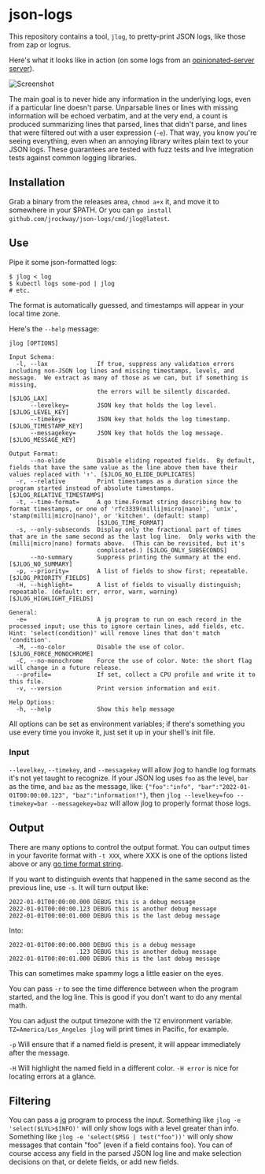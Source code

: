 # json-logs

This repository contains a tool, `jlog`, to pretty-print JSON logs, like those from zap or logrus.

Here's what it looks like in action (on some logs from an
[opinionated-server server](https://github.com/jrockway/opinionated-server)).

![Screenshot](https://user-images.githubusercontent.com/2367/147866806-aa5c68c3-f5ba-4f58-884d-4372986868b9.PNG)

The main goal is to never hide any information in the underlying logs, even if a particular line
doesn't parse. Unparsable lines or lines with missing information will be echoed verbatim, and at
the very end, a count is produced summarizing lines that parsed, lines that didn't parse, and lines
that were filtered out with a user expression (`-e`). That way, you know you're seeing everything,
even when an annoying library writes plain text to your JSON logs. These guarantees are tested with
fuzz tests and live integration tests against common logging libraries.

## Installation

Grab a binary from the releases area, `chmod a+x` it, and move it to somewhere in your $PATH. Or you
can `go install github.com/jrockway/json-logs/cmd/jlog@latest`.

## Use

Pipe it some json-formatted logs:

    $ jlog < log
    $ kubectl logs some-pod | jlog
    # etc.

The format is automatically guessed, and timestamps will appear in your local time zone.

Here's the `--help` message:

    jlog [OPTIONS]

    Input Schema:
      -l, --lax              If true, suppress any validation errors including non-JSON log lines and missing timestamps, levels, and message.  We extract as many of those as we can, but if something is missing,
                             the errors will be silently discarded. [$JLOG_LAX]
          --levelkey=        JSON key that holds the log level. [$JLOG_LEVEL_KEY]
          --timekey=         JSON key that holds the log timestamp. [$JLOG_TIMESTAMP_KEY]
          --messagekey=      JSON key that holds the log message. [$JLOG_MESSAGE_KEY]

    Output Format:
          --no-elide         Disable eliding repeated fields.  By default, fields that have the same value as the line above them have their values replaced with '↑'. [$JLOG_NO_ELIDE_DUPLICATES]
      -r, --relative         Print timestamps as a duration since the program started instead of absolute timestamps. [$JLOG_RELATIVE_TIMESTAMPS]
      -t, --time-format=     A go time.Format string describing how to format timestamps, or one of 'rfc3339(milli|micro|nano)', 'unix', 'stamp(milli|micro|nano)', or 'kitchen'. (default: stamp)
                             [$JLOG_TIME_FORMAT]
      -s, --only-subseconds  Display only the fractional part of times that are in the same second as the last log line.  Only works with the (milli|micro|nano) formats above.  (This can be revisited, but it's
                             complicated.) [$JLOG_ONLY_SUBSECONDS]
          --no-summary       Suppress printing the summary at the end. [$JLOG_NO_SUMMARY]
      -p, --priority=        A list of fields to show first; repeatable. [$JLOG_PRIORITY_FIELDS]
      -H, --highlight=       A list of fields to visually distinguish; repeatable. (default: err, error, warn, warning) [$JLOG_HIGHLIGHT_FIELDS]

    General:
      -e=                    A jq program to run on each record in the processed input; use this to ignore certain lines, add fields, etc.  Hint: 'select(condition)' will remove lines that don't match 'condition'.
      -M, --no-color         Disable the use of color. [$JLOG_FORCE_MONOCHROME]
      -C, --no-monochrome    Force the use of color. Note: the short flag will change in a future release.
      --profile=             If set, collect a CPU profile and write it to this file.
      -v, --version          Print version information and exit.

    Help Options:
      -h, --help             Show this help message

All options can be set as environment variables; if there's something you use every time you invoke
it, just set it up in your shell's init file.

### Input

`--levelkey`, `--timekey`, and `--messagekey` will allow jlog to handle log formats it's not yet
taught to recognize. If your JSON log uses `foo` as the level, `bar` as the time, and `baz` as the
message, like: `{"foo":"info", "bar":"2022-01-01T00:00:00.123", "baz":"information!"}`, then
`jlog --levelkey=foo --timekey=bar --messagekey=baz` will allow jlog to properly format those logs.

## Output

There are many options to control the output format. You can output times in your favorite format
with `-t XXX`, where XXX is one of the options listed above or any
[go time format string](https://pkg.go.dev/time#pkg-constants).

If you want to distinguish events that happened in the same second as the previous line, use `-s`.
It will turn output like:

    2022-01-01T00:00:00.000 DEBUG this is a debug message
    2022-01-01T00:00:00.123 DEBUG this is another debug message
    2022-01-01T00:00:01.000 DEBUG this is the last debug message

Into:

    2022-01-01T00:00:00.000 DEBUG this is a debug message
                       .123 DEBUG this is another debug message
    2022-01-01T00:00:01.000 DEBUG this is the last debug message

This can sometimes make spammy logs a little easier on the eyes.

You can pass `-r` to see the time difference between when the program started, and the log line.
This is good if you don't want to do any mental math.

You can adjust the output timezone with the `TZ` environment variable. `TZ=America/Los_Angeles jlog`
will print times in Pacific, for example.

`-p` Will ensure that if a named field is present, it will appear immediately after the message.

`-H` Will highlight the named field in a different color. `-H error` is nice for locating errors at
a glance.

## Filtering

You can pass a [jq](https://stedolan.github.io/jq/) program to process the input. Something like
`jlog -e 'select($LVL>$INFO)'` will only show logs with a level greater than info. Something like
`jlog -e 'select($MSG | test("foo"))'` will only show messages that contain "foo" (even if a field
contains foo). You can of course access any field in the parsed JSON log line and make selection
decisions on that, or delete fields, or add new fields.
